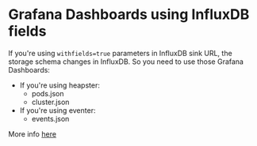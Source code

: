 # Grafana Dashboards using InfluxDB fields

If you're using `withfields=true` parameters in InfluxDB sink URL,
the storage schema changes in InfluxDB.
So you need to use those Grafana Dashboards:
* If you're using heapster:
    * pods.json
    * cluster.json
* If you're using eventer:
    * events.json

More info [here](/docs/storage-schema.md)
